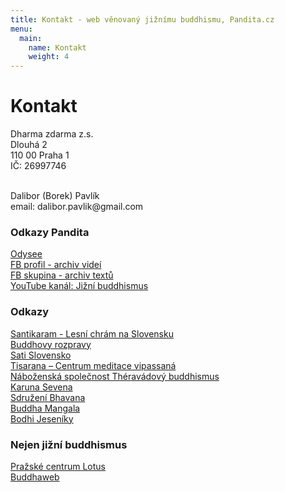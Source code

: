 ```yaml
---
title: Kontakt - web věnovaný jižnímu buddhismu, Pandita.cz
menu:
  main:
    name: Kontakt
    weight: 4
---
```


# Kontakt

Dharma zdarma z.s.<br>
Dlouhá 2<br>
110 00 Praha 1<br>
IČ: 26997746
<br><br>

<div id="kontakt">
<span class="border: none">
Dalibor (Borek) Pavlík<br>
email: dalibor.pavlik@gmail.com<br>
</span>

### Odkazy Pandita

[Odysee](https://odysee.com/@JizniBuddhismus:5)<br>
[FB profil - archiv videí](https://www.facebook.com/jizni.buddhismus/)<br>
[FB skupina - archiv textů](https://www.facebook.com/groups/706412515266679)<br>
[YouTube kanál: Jižní buddhismus](https://www.youtube.com/channel/UC1IIp3Yo_PaJPsEU9BUk1ew) <br>

### Odkazy
[Santikaram - Lesní chrám na Slovensku](https://www.santikaram.com/sk)<br>
[Buddhovy rozpravy](http://www.dhammadesana.wz.cz/)<br>
[Sati Slovensko](https://www.sati.sk/)<br>
[Tisarana – Centrum meditace vipassaná](https://www.tisarana.cz/cs/)<br>
[Náboženská společnost Théravádový buddhismus](https://sasana.cz/)<br>
[Karuna Sevena](https://www.karunasevena.cz/)<br>
[Sdružení Bhavana](http://www.bhavana.cz/)<br>
[Buddha Mangala](https://www.buddha.cz/)<br>
[Bodhi Jeseníky](https://www.sites.google.com/site/bodhijeseniky)<br>

### Nejen jižní buddhismus
[Pražské centrum Lotus](https://www.centrumlotus.cz/)<br>
[Buddhaweb](https://www.buddhaweb.cz/)<br>

</div>

<script src="/js/arrow-script.js"></script>
